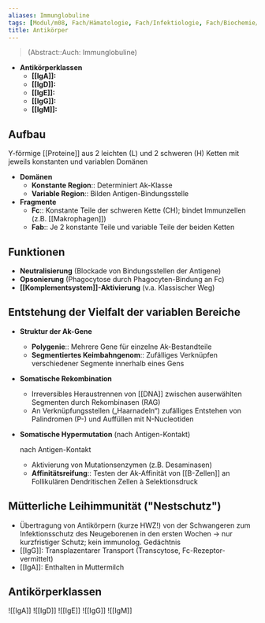 ```yaml
---
aliases: Immunglobuline
tags: [Modul/m08, Fach/Hämatologie, Fach/Infektiologie, Fach/Biochemie/Molekül/Antikörper]
title: Antikörper
---
```

> (Abstract::Auch: Immunglobuline)
- **Antikörperklassen**
	- **[[IgA]]:**
	- **[[IgD]]:**
	- **[[IgE]]:**
	- **[[IgG]]:**
	- **[[IgM]]:**

## Aufbau

Y-förmige [[Proteine]] aus 2 leichten (L) und 2 schweren (H) Ketten mit jeweils konstanten und variablen Domänen

- **Domänen**
    - **Konstante Region**:: Determiniert Ak-Klasse
    - **Variable Region**:: Bilden Antigen-Bindungsstelle
- **Fragmente**
    - **Fc**:: Konstante Teile der schweren Kette (CH); bindet Immunzellen (z.B. [[Makrophagen]])
    - **Fab**:: Je 2 konstante Teile und variable Teile der beiden Ketten

## Funktionen

- **Neutralisierung** (Blockade von Bindungsstellen der Antigene)
- **Opsonierung** (Phagocytose durch Phagocyten-Bindung an Fc)
- **[[Komplementsystem]]-Aktivierung** (v.a. Klassischer Weg)

## Entstehung der Vielfalt der variablen Bereiche

- **Struktur der Ak-Gene**
    - **Polygenie**:: Mehrere Gene für einzelne Ak-Bestandteile
    - **Segmentiertes Keimbahngenom**:: Zufälliges Verknüpfen verschiedener Segmente innerhalb eines Gens
- **Somatische Rekombination**
    - Irreversibles Heraustrennen von [[DNA]] zwischen auserwählten Segmenten durch Rekombinasen (RAG)
    - An Verknüpfungsstellen („Haarnadeln“) zufälliges Entstehen von Palindromen (P-) und Auffüllen mit N-Nucleotiden
- **Somatische Hypermutation** (nach Antigen-Kontakt)

    nach Antigen-Kontakt

    - Aktivierung von Mutationsenzymen (z.B. Desaminasen)
    - **Affinitätsreifung**:: Testen der Ak-Affinität von [[B-Zellen]] an Follikulären Dendritischen Zellen à Selektionsdruck


## Mütterliche Leihimmunität ("Nestschutz")

- Übertragung von Antikörpern (kurze HWZ!) von der Schwangeren zum Infektionsschutz des Neugeborenen in den ersten Wochen → nur kurzfristiger Schutz; kein immunolog. Gedächtnis
- [[IgG]]: Transplazentarer Transport (Transcytose, Fc-Rezeptor-vermittelt)
- [[IgA]]: Enthalten in Muttermilch

## Antikörperklassen
![[IgA]]
![[IgD]]
![[IgE]]
![[IgG]]
![[IgM]]
